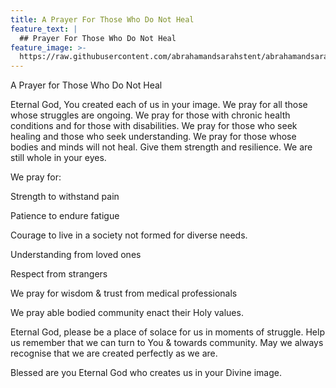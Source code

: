 ```yaml
---
title: A Prayer For Those Who Do Not Heal
feature_text: |
  ## Prayer For Those Who Do Not Heal
feature_image: >-
  https://raw.githubusercontent.com/abrahamandsarahstent/abrahamandsarahstent.github.io/main/images/tent.png
---
```


A Prayer for Those Who Do Not Heal

Eternal God, You created each of us in your image. We pray for all those whose struggles are ongoing. We pray for those with chronic health conditions and for those with disabilities. We pray for those who seek healing and those who seek understanding. We pray for those whose bodies and minds will not heal. Give them strength and resilience. We are still whole in your eyes. 

We pray for:

Strength to withstand pain

Patience to endure fatigue 

Courage to live in a society not formed for diverse needs. 

Understanding from loved ones

Respect from strangers 

We pray for wisdom & trust from medical professionals 

We pray able bodied community enact their Holy values.

Eternal God, please be a place of solace for us in moments of struggle. Help us remember that we can turn to You & towards community. May we always recognise that we are created perfectly as we are. 




Blessed are you Eternal God who creates us in your Divine image.
